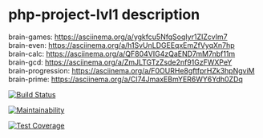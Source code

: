 # php-project-lvl1 description

brain-games: https://asciinema.org/a/ygkfcu5NfqSoqIyr1ZIZcvIm7  
brain-even: https://asciinema.org/a/h1SvUnLDGEEqxEmZfVyqXn7hp  
brain-calc: https://asciinema.org/a/QF804VIG4zQaEND7mM7nbf11m  
brain-gcd: https://asciinema.org/a/ZmJLTGTzZsde2nf91GzFWXPeY  
brain-progression: https://asciinema.org/a/F0OURHe8gftfprHZk3hpNgviM  
brain-prime: https://asciinema.org/a/CI74JmaxEBmYER6WY6Ydh0ZDq


[![Build Status](https://travis-ci.org/PttRulez/php-project-lvl1.svg?branch=master)](https://travis-ci.org/PttRulez/php-project-lvl1)

[![Maintainability](https://api.codeclimate.com/v1/badges/7e0e2b45d7c9d22e0b27/maintainability)](https://codeclimate.com/github/PttRulez/php-project-lvl1/maintainability)

[![Test Coverage](https://api.codeclimate.com/v1/badges/7e0e2b45d7c9d22e0b27/test_coverage)](https://codeclimate.com/github/PttRulez/php-project-lvl1/test_coverage)

